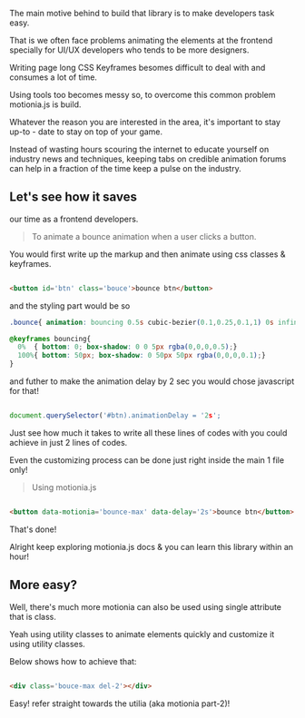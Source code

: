 The main motive behind to build that library is to make developers task easy.

That is we often face problems animating the elements at the frontend specially for UI/UX developers who tends to be more designers.

Writing page long CSS Keyframes besomes difficult to deal with and consumes a lot of time.

Using tools too becomes messy so, to overcome this common problem motionia.js is build.

Whatever the reason you are interested in the area, it's important to stay up-to - date to stay on top of your game. 

Instead of wasting hours scouring the internet to educate yourself on industry news and techniques, keeping tabs on credible animation forums can help in a fraction of the time keep a pulse on the industry.

## Let's see how it saves

our time as a frontend developers.

> To animate a bounce animation when a user clicks a button.

You would first write up the markup and then animate using css classes & keyframes.

```html

<button id='btn' class='bouce'>bounce btn</button>
```

and the styling part would be so 

```css
.bounce{ animation: bouncing 0.5s cubic-bezier(0.1,0.25,0.1,1) 0s infinite alternate both;}

@keyframes bouncing{
  0%  { bottom: 0; box-shadow: 0 0 5px rgba(0,0,0,0.5);}
  100%{ bottom: 50px; box-shadow: 0 50px 50px rgba(0,0,0,0.1);}
}
```

and futher to make the animation delay by 2 sec you would chose javascript for that!

```js

document.querySelector('#btn).animationDelay = '2s';
```

Just see how much it takes to write all these lines of codes with you could achieve in just 2 lines of codes.

Even the customizing process can be done just right inside the main 1 file only!

> Using motionia.js

```html

<button data-motionia='bounce-max' data-delay='2s'>bounce btn</button>
```

That's done!

Alright keep exploring motionia.js docs & you can learn this library within an hour!

## More easy?

Well, there's much more motionia can also be used using single attribute that is class.

Yeah using utility classes to animate elements quickly and customize it using utility classes.

Below shows how to achieve that:

```html

<div class='bouce-max del-2'></div>
```

Easy! refer straight towards the utilia (aka motionia part-2)!

